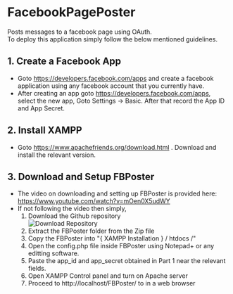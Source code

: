 # FacebookPagePoster
Posts messages to a facebook page using OAuth.   
To deploy this application simply follow the below mentioned guidelines.

## 1. Create a Facebook App
- Goto https://developers.facebook.com/apps and create a facebook application using any facebook account that you currently have.
- After creating an app goto https://developers.facebook.com/apps, select the new app, Goto Settings -> Basic. After that record the App ID and App Secret.

## 2. Install XAMPP
- Goto https://www.apachefriends.org/download.html . Download and install the relevant version. 

## 3. Download and Setup FBPoster
- The video on downloading and setting up FBPoster is provided here: https://www.youtube.com/watch?v=mOen0X5udWY
- If not following the video then simply,  
  1. Download the Github repository       
     ![Download Repository](https://i.imgur.com/9BK7iEN.jpg)
  2. Extract the FBPoster folder from the Zip file
  3. Copy the FBPoster into "{ XAMPP Installation } / htdocs /"
  4. Open the config.php file inside FBPoster using Notepad+ or any editting software.
  5. Paste the app_id and app_secret obtained in Part 1 near the relevant fields. 
  6. Open XAMPP Control panel and turn on Apache server
  7. Proceed to http://localhost/FBPoster/ to in a web browser
